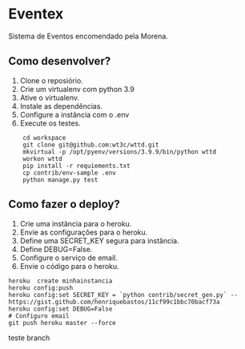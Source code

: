 # Eventex

Sistema de Eventos encomendado pela Morena.

## Como desenvolver?

1. Clone o reposiório.
2. Crie um virtualenv com python 3.9
3. Ative o virtualenv.
4. Instale as dependências.
5. Configure a instância com o .env
6. Execute os testes.

```console
    cd workspace
    git clone git@github.com:wt3c/wttd.git
    mkvirtual -p /opt/pyenv/versions/3.9.9/bin/python wttd
    workon wttd
    pip install -r requiements.txt
    cp contrib/env-sample .env
    python manage.py test
```

## Como fazer o deploy?

1. Crie uma instância para o heroku.
2. Envie as configurações para o heroku.
3. Define uma SECRET_KEY segura para instância.
4. Define DEBUG=False.
5. Configure o serviço de email.
6. Envie o código para o heroku.

```console
heroku  create minhainstancia
heroku config:push
heroku config:set SECRET_KEY = `python contrib/secret_gen.py` -- https://gist.github.com/henriquebastos/11cf99c1bbc70bacf73a
heroku config:set DEBUG=False
# Configuro email
git push heroku master --force 
```
teste branch
